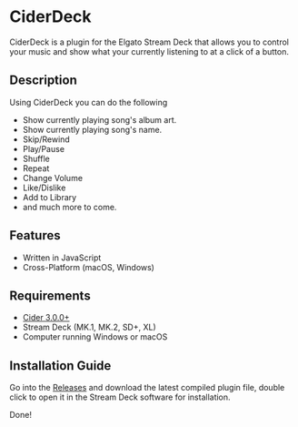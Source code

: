 
# CiderDeck

CiderDeck is a plugin for the Elgato Stream Deck that allows you to control your music and show what your currently listening to at a click of a button.

## Description

Using CiderDeck you can do the following

- Show currently playing song's album art.
- Show currently playing song's name.
- Skip/Rewind
- Play/Pause
- Shuffle
- Repeat
- Change Volume
- Like/Dislike
- Add to Library
- and much more to come.

## Features
- Written in JavaScript
- Cross-Platform (macOS, Windows)

## Requirements
- [Cider 3.0.0+](https://cider.sh)
- Stream Deck (MK.1, MK.2, SD+, XL)
- Computer running Windows or macOS

## Installation Guide

Go into the [Releases](https://github.com/ciderapp/CiderDeck/releases) and download the latest compiled plugin file, double click to open it in the Stream Deck software for installation.

Done!
